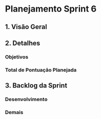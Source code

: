 # Planejamento Sprint 6

## 1. Visão Geral

## 2. Detalhes

### Objetivos

### Total de Pontuação Planejada

## 3. Backlog da Sprint

### Desenvolvimento

### Demais
